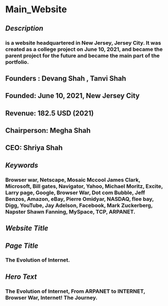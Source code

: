 # Main_Website

## *Description*
### is a website headquartered in New Jersey, Jersey City. It was created as a college project on June 10, 2021, and became the parent project for the future and became the main part of the portfolio.
## Founders : Devang Shah , Tanvi Shah
## Founded: June 10, 2021, New Jersey City
## Revenue: 182.5 USD (2021)
## Chairperson: Megha Shah
## CEO: Shriya Shah

## *Keywords*
### Browser war, Netscape,  Mosaic Mccool James Clark, Microsoft, Bill gates, Navigator, Yahoo, Michael Moritz, Excite, Larry page, Google, Browser War, Dot com Bubble, Jeff Benzos, Amazon, eBay, Pierre Omidyar, NASDAQ, flee bay, Digg, YouTube, Jay Adelson, Facebook, Mark Zuckerberg, Napster Shawn Fanning, MySpace, TCP, ARPANET.

## *Website Title*
###

## *Page Title*
### The Evolution of Internet.

## *Hero Text*
### The Evolution of Internet, From ARPANET to INTERNET, Browser War, Internet! The Journey.
